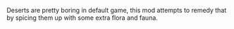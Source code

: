 Deserts are pretty boring in default game, this mod attempts to remedy that by spicing them up with some extra flora and fauna.
